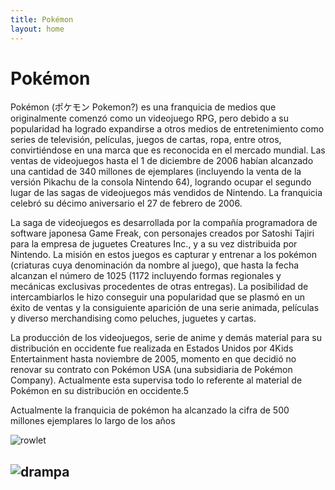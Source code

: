 ```yaml
---
title: Pokémon
layout: home
---
```

# Pokémon

Pokémon (ポケモン Pokemon?) es una franquicia de medios que originalmente comenzó como un videojuego RPG, pero debido a su popularidad ha logrado expandirse a otros medios de entretenimiento como series de televisión, películas, juegos de cartas, ropa, entre otros, convirtiéndose en una marca que es reconocida en el mercado mundial. Las ventas de videojuegos hasta el 1 de diciembre de 2006 habían alcanzado una cantidad de 340 millones de ejemplares (incluyendo la venta de la versión Pikachu de la consola Nintendo 64), logrando ocupar el segundo lugar de las sagas de videojuegos más vendidos de Nintendo.​ La franquicia celebró su décimo aniversario el 27 de febrero de 2006.

La saga de videojuegos es desarrollada por la compañía programadora de software japonesa Game Freak, con personajes creados por Satoshi Tajiri para la empresa de juguetes Creatures Inc., y a su vez distribuida por Nintendo. La misión en estos juegos es capturar y entrenar a los pokémon (criaturas cuya denominación da nombre al juego), que hasta la fecha alcanzan el número de 1025 (1172 incluyendo formas regionales y mecánicas exclusivas procedentes de otras entregas). La posibilidad de intercambiarlos le hizo conseguir una popularidad que se plasmó en un éxito de ventas y la consiguiente aparición de una serie animada, películas y diverso merchandising como peluches, juguetes y cartas.

La producción de los videojuegos, serie de anime y demás material para su distribución en occidente fue realizada en Estados Unidos por 4Kids Entertainment hasta noviembre de 2005, momento en que decidió no renovar su contrato con Pokémon USA (una subsidiaria de Pokémon Company). Actualmente esta supervisa todo lo referente al material de Pokémon en su distribución en occidente.5

Actualmente la franquicia de pokémon ha alcanzado la cifra de 500 millones ejemplares lo largo de los años


![rowlet](https://images.wikidexcdn.net/mwuploads/wikidex/thumb/d/d6/latest/20230303220348/Rowlet_Caf%C3%A9_Mix.png/200px-Rowlet_Caf%C3%A9_Mix.png)

![drampa](https://static.wikia.nocookie.net/espokemon/images/d/d6/Drampa_HOME.png/revision/latest?cb=20221101172913)
----

[^1]: [It can take up to 10 minutes for changes to your site to publish after you push the changes to GitHub](https://docs.github.com/en/pages/setting-up-a-github-pages-site-with-jekyll/creating-a-github-pages-site-with-jekyll#creating-your-site).

[Just the Docs]: https://just-the-docs.github.io/just-the-docs/
[GitHub Pages]: https://docs.github.com/en/pages
[README]: https://github.com/just-the-docs/just-the-docs-template/blob/main/README.md
[Jekyll]: https://jekyllrb.com
[GitHub Pages / Actions workflow]: https://github.blog/changelog/2022-07-27-github-pages-custom-github-actions-workflows-beta/
[use this template]: https://github.com/just-the-docs/just-the-docs-template/generate
